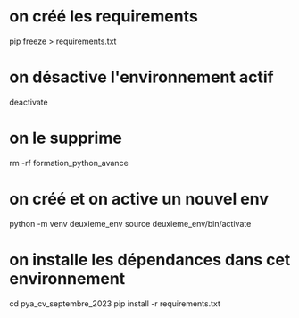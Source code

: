 # on créé les requirements 
pip freeze > requirements.txt

# on désactive l'environnement actif
deactivate

# on le supprime 
rm -rf formation_python_avance

# on créé et on active un nouvel env
python -m venv deuxieme_env
source deuxieme_env/bin/activate

# on installe les dépendances dans cet environnement
cd pya_cv_septembre_2023
pip install -r requirements.txt
